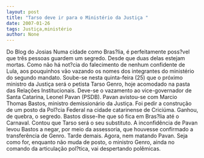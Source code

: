 ```yaml
---
layout: post
title: "Tarso deve ir para o Ministério da Justiça "
date: 2007-01-26
tags: Justiça,ministério
author: None
---
```

Do Blog do Josias
Numa cidade como Bras?lia, é perfeitamente poss?vel que três pessoas guardem um segredo. Desde que duas delas estejam mortas. Como não há not?cia do falecimento de nenhum confidente de Lula, aos pouquinhos vão vazando os nomes dos integrantes do ministério do segundo mandato.
Soube-se nesta quinta-feira (25) que o próximo ministro da Justiça será o petista Tarso Genro, hoje acomodado na pasta das Relações Institucionais. Deve-se o vazamento ao vice-governador de Santa Catarina, Leonel Pavan (PSDB).
Pavan avistou-se com Marcio Thomas Bastos, ministro demissionário da Justiça. Foi pedir a construção de um posto da Pol?cia Federal na cidade catarinense de Criciúma. Ganhou, de quebra, o segredo. Bastos disse-lhe que só fica em Bras?lia até o Carnaval. Contou que Tarso será o seu substituto.
A inconfidência de Pavan levou Bastos a negar, por meio da assessoria, que houvesse confirmado a transferência de Genro. Tarde demais. Agora, nem matando Pavan. Seja como for, enquanto não muda de posto, o ministro Genro, ainda no comando da articulação pol?tica, vai despertando polêmicas. 